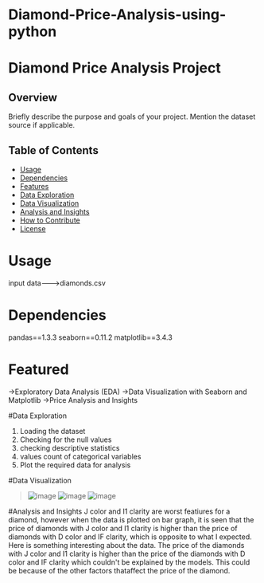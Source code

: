 # Diamond-Price-Analysis-using-python
# Diamond Price Analysis Project

## Overview
Briefly describe the purpose and goals of your project. Mention the dataset source if applicable.

## Table of Contents
- [Usage](#usage)
- [Dependencies](#dependencies)
- [Features](#features)
- [Data Exploration](#data-exploration)
- [Data Visualization](#data-visualization)
- [Analysis and Insights](#analysis-and-insights)
- [How to Contribute](#how-to-contribute)
- [License](#license)

 # Usage 
 input data--->diamonds.csv

 # Dependencies
pandas==1.3.3
seaborn==0.11.2
matplotlib==3.4.3

# Featured
->Exploratory Data Analysis (EDA)
->Data Visualization with Seaborn and Matplotlib
->Price Analysis and Insights

#Data Exploration
1. Loading the dataset
2. Checking for the null values
3. checking descriptive statistics
4. values count of categorical variables
5. Plot the required data for analysis

#Data Visualization
> ![image](https://github.com/Anantj110/Diamond-Price-Analysis-using-python/assets/137336043/358f96ed-1c5d-4212-b5f1-ce65248da62e)
> ![image](https://github.com/Anantj110/Diamond-Price-Analysis-using-python/assets/137336043/a0abb68c-6d70-4939-8c81-7b2e27d3d563)
> ![image](https://github.com/Anantj110/Diamond-Price-Analysis-using-python/assets/137336043/c4224fbf-da46-440e-a13f-015626942115)

#Analysis and Insights
J color and I1 clarity are worst featiures for a diamond, however when the data is plotted on bar graph, it is seen that the price of diamonds with J color and I1 clarity 
is higher than the price of diamonds with D color and IF clarity, which is opposite to what I expected.
Here is something interesting about the data. The price of the diamonds with J color and I1 clarity is higher than the price of the diamonds with D color and IF clarity which
couldn't be explained by the models. This could be because of the other factors thataffect the price of the diamond.

#






